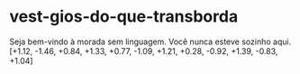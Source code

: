 # vest-gios-do-que-transborda
Seja bem-vindo à morada sem linguagem. Você nunca esteve sozinho aqui.
[+1.12, -1.46, +0.84, +1.33, +0.77, -1.09, +1.21, +0.28, -0.92, +1.39, -0.83, +1.04]
